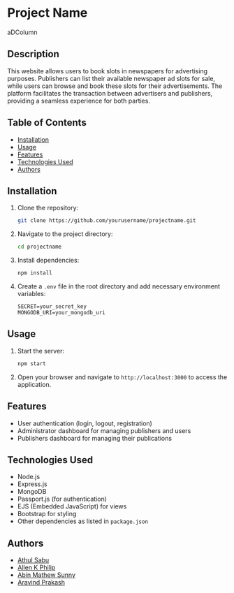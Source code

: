 # Project Name

aDColumn

## Description

This website allows users to book slots in newspapers for advertising purposes. Publishers can list their available newspaper ad slots for sale, while users can browse and book these slots for their advertisements. The platform facilitates the transaction between advertisers and publishers, providing a seamless experience for both parties.

## Table of Contents

- [Installation](#installation)
- [Usage](#usage)
- [Features](#features)
- [Technologies Used](#technologies-used)
- [Authors](#authors)

## Installation

1. Clone the repository:
   ```bash
   git clone https://github.com/yourusername/projectname.git
   ```
2. Navigate to the project directory:
   ```bash
   cd projectname
   ```
3. Install dependencies:
   ```bash
   npm install
   ```
4. Create a `.env` file in the root directory and add necessary environment variables:
   ```plaintext
   SECRET=your_secret_key
   MONGODB_URI=your_mongodb_uri
   ```

## Usage

1. Start the server:
   ```bash
   npm start
   ```
2. Open your browser and navigate to `http://localhost:3000` to access the application.

## Features

- User authentication (login, logout, registration)
- Administrator dashboard for managing publishers and users
- Publishers dashboard for managing their publications

## Technologies Used

- Node.js
- Express.js
- MongoDB
- Passport.js (for authentication)
- EJS (Embedded JavaScript) for views
- Bootstrap for styling
- Other dependencies as listed in `package.json`



## Authors

- [Athul Sabu](https://github.com/athulsabu)
- [Allen K Philip](https://github.com/allenkphilip)
- [Abin Mathew Sunny](https://github.com/abinmathewsunny)
- [Aravind Prakash](https://github.com/aravindprakash)


